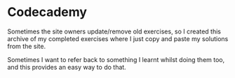 # Codecademy

Sometimes the site owners update/remove old exercises, so I created this archive of my completed exercises where I just copy and paste my solutions from the site.

Sometimes I want to refer back to something I learnt whilst doing them too, and this provides an easy way to do that.
